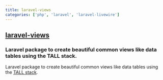 ```yaml
---
title: laravel-views
categories: ['php', 'laravel', 'laravel-livewire']
---
```

## [laravel-views](https://github.com/Gustavinho/laravel-views)

### Laravel package to create beautiful common views like data tables using the TALL stack.


Laravel package to create beautiful common views like data tables using the [TALL stack](https://tallstack.dev/).
